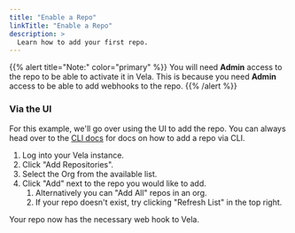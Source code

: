 ```yaml
---
title: "Enable a Repo"
linkTitle: "Enable a Repo"
description: >
  Learn how to add your first repo.
---
```


{{% alert title="Note:" color="primary" %}}
You will need **Admin** access to the repo to be able to activate it in Vela. This is because you need **Admin** access to be able to add webhooks
to the repo.
{{% /alert %}}

### Via the UI

For this example, we'll go over using the UI to add the repo. You can always head over to the [CLI docs](/docs/reference/cli/repo/add/) for docs on how to add a repo via CLI.

1. Log into your Vela instance.
1. Click "Add Repositories".
1. Select the Org from the available list.
1. Click "Add" next to the repo you would like to add.
   1. Alternatively you can "Add All" repos in an org.
   1. If your repo doesn't exist, try clicking "Refresh List" in the top right.

Your repo now has the necessary web hook to Vela.
